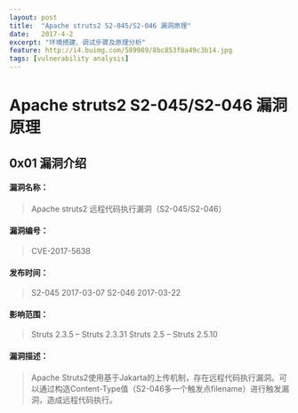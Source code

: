 ```yaml
---
layout: post
title:  "Apache struts2 S2-045/S2-046 漏洞原理"
date:   2017-4-2
excerpt: "环境搭建、调试步骤及原理分析"
feature: http://i4.buimg.com/589989/8bc853f8a49c3b14.jpg
tags: [vulnerability analysis]
---
```


# Apache struts2 S2-045/S2-046 漏洞原理

## 0x01  漏洞介绍

#### 漏洞名称：
>Apache struts2  远程代码执行漏洞（S2-045/S2-046）

#### 漏洞编号：
>CVE-2017-5638

#### 发布时间：
>S2-045 2017-03-07
>S2-046 2017-03-22

#### 影响范围：
>Struts 2.3.5 – Struts 2.3.31
>Struts 2.5 – Struts 2.5.10

#### 漏洞描述：
>Apache Struts2使用基于Jakarta的上传机制，存在远程代码执行漏洞。可以通过构造Content-Type值（S2-046多一个触发点filename）进行触发漏洞，造成远程代码执行。

